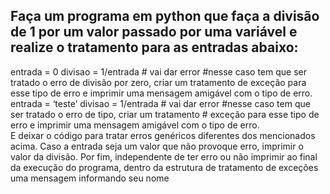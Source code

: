 <h2>Faça um programa em python que faça a divisão de 1 por um valor passado por uma variável e realize o tratamento para as entradas abaixo:</h2>
<span>entrada = 0</span>
<span>divisao = 1/entrada # vai dar error</span>
<span>#nesse caso tem que ser tratado o erro de divisão por zero, criar um tratamento de exceção para esse tipo de erro e imprimir uma mensagem amigável com o tipo de erro.</span>
<br>
<span>entrada = ‘teste’</span>
<span>divisao = 1/entrada # vai dar error</span>
<span>#nesse caso tem que ser tratado o erro de tipo, criar um tratamento # exceção para esse tipo de erro e imprimir uma mensagem amigável com o tipo de erro.</span>
<br>
<span>E deixar o código para tratar erros genéricos diferentes dos mencionados acima.</span>
<span>Caso a entrada seja um valor que não provoque erro, imprimir o valor da divisão.</span>
<span>Por fim, independente de ter erro ou não imprimir ao final da execução do programa, dentro da estrutura de tratamento de exceções uma mensagem informando seu nome</span>